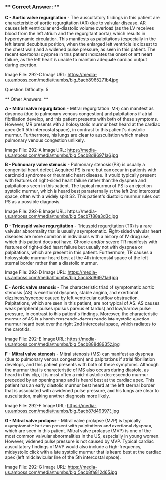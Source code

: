 ### ** Correct Answer: **

**C - Aortic valve regurgitation** - The auscultatory findings in this patient are characteristic of aortic regurgitation (AR) due to valvular disease. AR causes left ventricular end-diastolic volume overload (as the LV receives blood from the left atrium and the regurgitant aorta), which results in hyperdynamic circulation. This manifests as palpitations (especially in the left lateral decubitus position, when the enlarged left ventricle is closest to the chest wall) and a widened pulse pressure, as seen in this patient. The recent exertional dyspnea in this patient indicates the onset of left heart failure, as the left heart is unable to maintain adequate cardiac output during exertion.

Image File: 292-C
Image URL: https://media-us.amboss.com/media/thumbs/big_5acb8965271b4.jpg

Question Difficulty: 5

** Other Answers: **

**A - Mitral valve regurgitation** - Mitral regurgitation (MR) can manifest as dyspnea (due to pulmonary venous congestion) and palpitations if atrial fibrillation develop, and this patient presents with both of these symptoms. However, MR presents with a holosystolic murmur best heard at the cardiac apex (left 5th intercostal space), in contrast to this patient's diastolic murmur. Furthermore, his lungs are clear to auscultation which makes pulmonary venous congestion unlikely.

Image File: 292-A
Image URL: https://media-us.amboss.com/media/thumbs/big_5acb8d86971a6.jpg

**B - Pulmonary valve stenosis** - Pulmonary stenosis (PS) is usually a congenital heart defect. Acquired PS is rare but can occur in patients with carcinoid syndrome or rheumatic heart disease. It would typically present with features of right-sided heart failure rather than the dyspnea and palpitations seen in this patient. The typical murmur of PS is an ejection systolic murmur, which is heard best parasternally at the left 2nd intercostal space, often with a widely split S2. This patient's diastolic murmur rules out PS as a possible diagnosis.

Image File: 292-B
Image URL: https://media-us.amboss.com/media/thumbs/big_5acb7f88a3d3c.jpg

**D - Tricuspid valve regurgitation** - Tricuspid regurgitation (TR) is a rare valvular abnormality that is usually asymptomatic. Right-sided valvular heart diseases are more common in individuals with a history of IV drug use, which this patient does not have. Chronic and/or severe TR manifests with features of right-sided heart failure but usually not with dyspnea or palpitations, which are present in this patient. Furthermore, TR causes a holosystolic murmur heard best at the 4th intercostal space of the left sternal border rather than a diastolic murmur.

Image File: 292-D
Image URL: https://media-us.amboss.com/media/thumbs/big_5acb8d86971a6.jpg

**E - Aortic valve stenosis** - The characteristic triad of symptomatic aortic stenosis (AS) is exertional dyspnea, stable angina, and exertional dizziness/syncope caused by left ventricular outflow obstruction. Palpitations, which are seen in this patient, are not typical of AS. AS causes weak peripheral pulses (pulsus parvus et tardus) and low/narrow pulse pressure, in contrast to this patient's findings. Moreover, the characteristic murmur of AS is a harsh crescendo-decrescendo late systolic ejection murmur heard best over the right 2nd intercostal space, which radiates to the carotids.

Image File: 292-E
Image URL: https://media-us.amboss.com/media/thumbs/big_5acb888d89352.jpg

**F - Mitral valve stenosis** - Mitral stenosis (MS) can manifest as dyspnea (due to pulmonary venous congestion) and palpitations if atrial fibrillation develops, and this patient presents with both of these symptoms. Although the murmur that is characteristic of MS also occurs during diastole, as heard in this clip, it is most often a mid-diastolic decrescendo murmur preceded by an opening snap and is heard best at the cardiac apex. This patient has an early diastolic murmur best heard at the left sternal border that is associated with a widened pulse pressure, and his lungs are clear to auscultation, making another diagnosis more likely.

Image File: 292-F
Image URL: https://media-us.amboss.com/media/thumbs/big_5acb87d493973.jpg

**G - Mitral valve prolapse** - Mitral valve prolapse (MVP) is typically asymptomatic but can present with palpitations and exertional dyspnea, which are seen in this patient. Mitral valve prolapse (MVP) is one of the most common valvular abnormalities in the US, especially in young women. However, widened pulse pressure is not caused by MVP. Typical cardiac auscultatory findings of MVP would also include a high-frequency, midsystolic click with a late systolic murmur that is heard best at the cardiac apex (left midclavicular line of the 5th intercostal space).

Image File: 292-G
Image URL: https://media-us.amboss.com/media/thumbs/big_5acb8fa812d65.jpg

